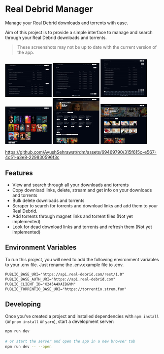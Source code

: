 # Real Debrid Manager

Manage your Real Debrid downloads and torrents with ease.

Aim of this project is to provide a simple interface to manage and search through your Real Debrid downloads and torrents.

> These screenshots may not be up to date with the current version of the app.

<img src="./assets/homepage.jpeg" width="30%"></img>
<img src="./assets/torrents.jpeg" width="30%"></img>
<img src="./assets/downloads.jpeg" width="30%"></img>
<img src="./assets/scraper.jpeg" width="30%"></img>
<img src="./assets/scraper-movie.jpeg" width="30%"></img>
<img src="./assets/scraper-series.jpeg" width="30%"></img>

https://github.com/AyushSehrawat/rdm/assets/69469790/315f615c-e567-4c51-a3e8-229830596f3c

## Features

- View and search through all your downloads and torrents
- Copy download links, delete, stream and get info on your downloads and torrents
- Bulk delete downloads and torrents
- Scraper to search for torrents and download links and add them to your Real Debrid.
- Add torrents through magnet links and torrent files (Not yet implemented)
- Look for dead download links and torrents and refresh them (Not yet implemented)

## Environment Variables

To run this project, you will need to add the following environment variables to your .env file. Just rename the .env.example file to .env.

```
PUBLIC_BASE_URI="https://api.real-debrid.com/rest/1.0"
PUBLIC_BASE_AUTH_URI="https://api.real-debrid.com"
PUBLIC_CLIENT_ID="X245A4XAIBGVM"
PUBLIC_TORRENTIO_BASE_URI="https://torrentio.strem.fun"
```

## Developing

Once you've created a project and installed dependencies with `npm install` (or `pnpm install` or `yarn`), start a development server:

```bash
npm run dev

# or start the server and open the app in a new browser tab
npm run dev -- --open
```
